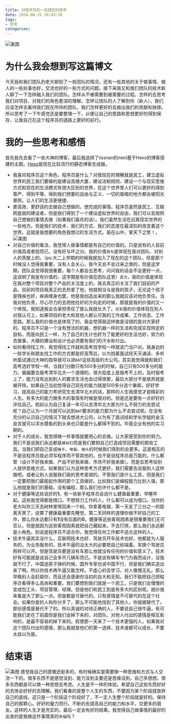```yaml
---
title: 对程序员的一些理性的思考
date: 2016-06-25 18:43:20
tags:
- 思考
categories:
---
```

![美图](/images/20160625/1.jpg )
# 为什么我会想到写这篇博文
今天我和我们团队的老大聊到了一些团队的情况，还有一些其他的关于做事情、做人的一些处事也好，交流也好的一些方式的问题。接下来我又和我们团队的技术新人聊了一下怎样融入我们的团队。怎样从不被需要到被需要的过程。<!--more-->怎样的去思考我们对项目、对我们的角色更深的理解，怎样让团队的人了解到你（新人），我们应该怎样去看待我们现在所待的团队，我们怎样更好的去做出我们的贡献和抉择。所以思考了一下午感觉还是要整理一下，以便让自己的思路和思想更好的得到保存，让我自己在这个程序员的道路上更好的前行。

# 我的一些思考和感悟
   首先我先去看了一些大神的博客，最后我选择了iissnan的next基于Hexo的博客搭建的主题。[Hexo](http://hexo.io/)是现在比较流行的静态博客生成器。
* 我喜欢程序员这个角色，程序员是什么？对我现在的理解就是民工，建立虚拟世界的民工我们要做的是建设高楼大厦、建设法制规则、建设一个与现实思维方式和现在的生活模式有很大区别的世界，在这个世界里人们可以更好的得到尊严、得到平等、得到我们想要的自由与正义、一切的昏暗的地方都会被阳光普照。让人们的生活更便捷、
* 更高效、更舒适的去做自己想做的，想完成的事情。程序员虽然是民工、互联网底层的建设者，但是我们得到了一个建设虚拟世界的自由，我们可以去按照自己想做的事情去做（如果我们喜欢的话）。我们虽然生活在远离现实世界的一些地方。但是我们的技术、我们的方式、我们的态度在最深刻的改变着这个世界。这就是我想要的角色我想过的生活方式。虽在山中，掌天下之势！。![美图](http://forvoid.github.io/images/20160625/2.jpg)
* 对自己价值的看法，我觉得人做事情都是有自己的价值的。只是说有的人目前价值高或者低而已。没有好与坏之分。我的价值`首先`是体现在我对团队、对别人的贡献上的。（ps:大二上学期的时候我就加入了现在的这个团队，但是那个时候没人觉得我重要，没有人会关心，我今天会不会过来之类的，但是这学期，团队会觉得我很重要。每个人都会去思考，问问我的话会不会更好一点，这说明了我是有价值的，这学期是有价值在团队这里）`其次`，我的价值是体现在我对整个项目对整个产品的关注度上的，我去真正的关注了我们目前的产品、目前的项目我真正的去热爱了他，他就相当与是我的孩子，无论这个孩子是残疾也好，疾病缠身也罢，他是我创造出来的那么我就应该对他负责任。当我对他负责，尽心尽力的去把他往好的方向走的时候，那就是我的价值的又一个体现。我知道我会去承担责任了那么我就长大了。`还有`我的价值体现在别人对我认可上，如果项目的老大和其他人都认可我的工作成果、工作状态、工作思路。那么我的价值也是体现了的。我会觉得我这样做是没错的是对大家好的。程序员不只是一个没有想法的机器，想机器一样的生活和完成实现特定的目标。而是向民工一样，为了自己的生计也好为了能更好的生活也好，努力的去做事，大楼的建设和设计也必须要有我们的汗水和付出。
* 如何看待找工作，我觉得找工作就和高考找学校一样就该门当户对。我身边的一些学长和朋友找工作的方式都是好高骛远，以为抱着面试经天天诵读、多听听面试通过大神的指导就可以进`BAT`这些高级的大公司。其实我觉得就和我们高考选好学校一样。当我们分数只有500多分的时候，自己只有500多分的能力，偏偏要去报考清华北大一个道理的。很大程度上是报考不上的，及时报考上了，能力没有达到别人的要求生活也会过得很累，最后大部分不是放弃就是被开除。如果自己当初觉得自己现在的能力就是500多分选个重邮，好好学习，提高自己的能力考研究生去清华北大的话，那样的人生我感觉才是精彩的人生。有多大的能力做多大的事情有时候是很对的。但是还是要有一点好好的评估自己。假如认为自己复读一年可以去清华北大那为什么不努力的去尝试呢？自己认为一个月就可以达到`BAT`要求的能力那为什么不去尝试呢。在没有充分的认识自己的情况下就去想进大公司，以为有了面试经和学长学姐的金玉良言就可以浑水摸鱼的到头来也只能是什么都得不到的。毕竟企业有他的实习期的。
* 对于人的成长，我觉得做一件事情就要用心的去做。让大家感受到你的努力。我们不是说我们永远都是`螺丝钉`而是我们要把自己打造成项目需要的那些工具。当我们把自己变成`锤子`、`电锯`、`锄头`的时候我们得到的会更多。这是相互的不是说程序员就必须写程序而不管其他的，也不是说程序员是万能的，什么都管（设计不好我来做、产品不好我来做、市场不好我来做）。而是去思考给别人提供思维方式。如果我们认为这种思考方式更好，我们需要去说服别人这样做吧。或者让别人说服我们我的思考是错的。不管我们是什么工具，但是我们一定要把我们最能起作用的那个工具做好。比如我们是编程能力比别人强，那么他就是我们的基础，没有编程，那么我们也许什么都不是。
* 对于健康等这些说好的**1**。有一些新手程序员会说什么健康最重要，早睡早起。这些我觉得都是借口，不想努力工作的人，什么都可以成为借口。当你的老大叫你三天去树林里带回来一个树。你拿着电锯，第一天走了三分之一的距离天黑了，说算了健康最重要先睡觉，第二天同样的道理你做不好自己的工作，那么你永远都只有**1**没有后面的**0**。健康等这些客观因素是很重要我们无可否认，但是就因为这些客观因素就把自己藏起来，不去打拼。那么我们永远都是小角色。别说是程序员不适合你，我觉得任何工作都不适合这样的人。
* 技术牛逼其实没什么，互联网技术也好、驾驶员开车技术也好。他都是为人服务的，为业务服务的，技术牛逼的没太大的必要把自己给端着。车换个驾驶员照样可以开。但是驾驶员要是没有车那么他就没有任何的价值和意义了。技术好有可能就是说自己会多开几辆车而已。不是说有辆车专门为我而设计，没我就不行了。中国造原子弹的时候，国外专家也说中国不行，但是我们确实造出来了啊。所以你技术再牛逼又能怎样。不虚心的去学习，对人傲慢无礼。那么早晚别人会赶超你，而且还会感谢你当初的自大和无知。我们不能把自己把程序员看得多么高尚和重要。我们要想到我们就是一个民工。只是我们会慢慢的变成包工头、项目管理、经理。但是他们和民工到底有多大的区别呢。就价值来看是大了那么一点。但是都是可替代的。只有感情是不可替代的在这个社会。如果你爱的人和你分手了，那么不可能他找到了其他人，你就被替代了。那份感情是替代不了的。所以真诚的对待正确的人，不要说自己很牛逼，有可能我们走在了前面但是我们会掉下来的，对团队、对他人付出的感情是相互影响的，是最不容易的掉下来的。假使那一天来了一个技术更强的人，如果我对这个团队付出的感情，那么我就是他们的第一选择，技术谁都可以成长，不要太自以为是。
# 结束语
![美图](/images/20160625/3.jpg )
感觉我自己的感慨还挺多的，有时候确实是需要换一种思维和方式与人交流一下的。很多东西不是感觉没到、能力没到主要还是思维没到。自己多想想。很多东西都是可以换一种思想去考虑。人生是不一样的体验。希望自己这些东西好好的去体会好好的去理解。我们看重的是整个人生的东西，不要因为某个阶段就放弃自己的底线，这只是一个阶段这个阶段好了，不一定人生整个阶段就是好的。保持自己的那颗心。好好的量力而行。不断的去提高自己的能力和水平，交更多的朋友。这样的人生才是充实的，最后一定会有好的结果。我觉得自己做事情的最好的出发的是我做这件事情真的`幸福`吗？
